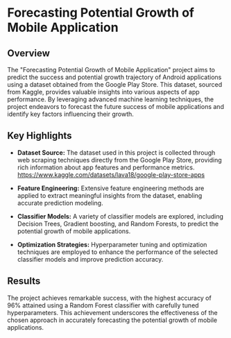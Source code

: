 # Forecasting Potential Growth of Mobile Application

## Overview

The "Forecasting Potential Growth of Mobile Application" project aims to predict the success and potential growth trajectory of Android applications using a dataset obtained from the Google Play Store. This dataset, sourced from Kaggle, provides valuable insights into various aspects of app performance. By leveraging advanced machine learning techniques, the project endeavors to forecast the future success of mobile applications and identify key factors influencing their growth.

## Key Highlights

- **Dataset Source:** The dataset used in this project is collected through web scraping techniques directly from the Google Play Store, providing rich information about app features and performance metrics. https://www.kaggle.com/datasets/lava18/google-play-store-apps

- **Feature Engineering:** Extensive feature engineering methods are applied to extract meaningful insights from the dataset, enabling accurate prediction modeling.

- **Classifier Models:** A variety of classifier models are explored, including Decision Trees, Gradient boosting, and Random Forests, to predict the potential growth of mobile applications.

- **Optimization Strategies:** Hyperparameter tuning and optimization techniques are employed to enhance the performance of the selected classifier models and improve prediction accuracy.

## Results

The project achieves remarkable success, with the highest accuracy of 96% attained using a Random Forest classifier with carefully tuned hyperparameters. This achievement underscores the effectiveness of the chosen approach in accurately forecasting the potential growth of mobile applications.

